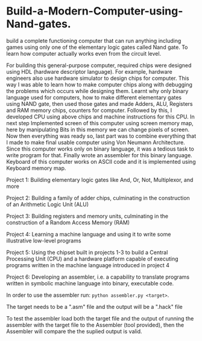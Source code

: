 # Build-a-Modern-Computer-using-Nand-gates.
build a complete functioning computer that can run anything including games using only one of the elementary logic gates called Nand gate. To learn how computer actually works even from the circuit level.

For building this general-purpose computer, required chips were designed using HDL (hardware descriptor language). For example, hardware engineers also use hardware simulator to design chips for computer. This way I was able to learn how to make computer chips along with debugging the problems which occurs while designing them. Learnt why only binary language used for computers, how to make different elementary gates using NAND gate, then used those gates and made Adders, ALU, Registers and RAM memory chips, counters for computer. Followed by this, I developed CPU using above chips and machine instructions for this CPU. In next step Implemented screen of this computer using screen memory map, here by manipulating Bits in this memory we can change pixels of screen. Now then everything was ready so, last part was to combine everything that I made to make final usable computer using Von Neumann Architecture. Since this computer works only on binary language, it was a tedious task to write program for that. Finally wrote an assembler for this binary language. Keyboard of this computer works on ASCII code and it is implemented using Keyboard memory map.

Project 1: Building elementary logic gates like And, Or, Not, Multiplexor, and more

Project 2: Building a family of adder chips, culminating in the construction of an Arithmetic Logic Unit (ALU)

Project 3: Building registers and memory units, culminating in the construction of a Random Access Memory (RAM)

Project 4: Learning a machine language and using it to write some illustrative low-level programs

Project 5: Using the chipset built in projects 1-3 to build a Central Processing Unit (CPU) and a hardware platform capable of executing programs written in the machine language introduced in project 4

Project 6: Developing an assembler, i.e. a capability to translate programs written in symbolic machine language into binary, executable code.


In order to use the assembler run:
`python assembler.py <target>`.

The target needs to be a ".asm" file and the output will be a ".hack" file

To test the assembler load both the target file and the output of running the
assembler with the target file to the Assembler (tool provided), then the
Assembler will compare the the suplied output is valid.

